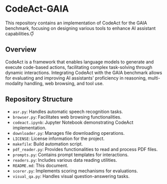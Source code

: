 # CodeAct-GAIA

This repository contains an implementation of CodeAct for the GAIA benchmark, focusing on designing various tools to enhance AI assistant capabilities.

## Overview

CodeAct is a framework that enables language models to generate and execute code-based actions, facilitating complex task-solving through dynamic interactions. Integrating CodeAct with the GAIA benchmark allows for evaluating and improving AI assistants' proficiency in reasoning, multi-modality handling, web browsing, and tool use.

## Repository Structure

- `asr.py`: Handles automatic speech recognition tasks.
- `browser.py`: Facilitates web browsing functionalities.
- `codeact.ipynb`: Jupyter Notebook demonstrating CodeAct implementation.
- `downloader.py`: Manages file downloading operations.
- `LICENSE`: License information for the project.
- `makefile`: Build automation script.
- `pdf_reader.py`: Provides functionalities to read and process PDF files.
- `prompts.py`: Contains prompt templates for interactions.
- `readers.py`: Includes various data reading utilities.
- `README.md`: This document.
- `scorer.py`: Implements scoring mechanisms for evaluations.
- `visual_qa.py`: Handles visual question-answering tasks.